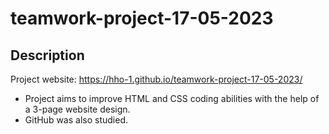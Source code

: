 # teamwork-project-17-05-2023
## Description
Project website: https://hho-1.github.io/teamwork-project-17-05-2023/

- Project aims to improve HTML and CSS coding abilities with the help of a 3-page website design.
- GitHub was also studied.
